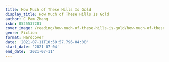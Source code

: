 ```yaml
---
title: How Much of These Hills Is Gold
display_title: How Much of These Hills Is Gold
author: C Pam Zhang
isbn: 0525537201
cover_image: /reading/how-much-of-these-hills-is-gold/how-much-of-these-hills-is-gold.jpg
genre: Fiction
format: Hardcover
date: '2021-07-11T10:50:57.796-04:00'
start_date: '2021-07-04'
end_date: '2021-07-11'
---
```


